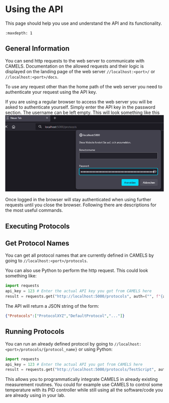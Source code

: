 # Using the API

This page should help you use and understand the API and its functionality.

```{toctree}
:maxdepth: 1
```

## General Information

You can send http requests to the web server to communicate with CAMELS. Documentation on the allowed requests and their logic is displayed on the landing page of the web server `//localhost:<port>/` or  `//localhost:<port>/docs`.

To use any request other than the home path of the web server you need to authenticate your request using the API key.

If you are using a regular browser to access the web server you will be asked to authenticate yourself. Simply enter the API key in the password section. The username can be left empty. This will look something like this
![Example image of the authentication pop up in the browser](images/image.png)

Once logged in the browser will stay authenticated when using further requests until you close the browser.
Following there are descriptions for the most useful commands.

## Executing Protocols


## Get Protocol Names

You can get all protocol names that are currently defined in CAMELS by going to `//localhost:<port>/protocols`. 

You can also use Python to perform the http request. This could look something like:

```python
import requests
api_key = 123 # Enter the actual API key you got from CAMELS here
result = requests.get("http://localhost:5000/protocols", auth=("", f"{api_key}"))
```

The API will return a JSON string of the form:

```JSON
{"Protocols":["ProtocolXYZ","DefaultProtocol","..."]}
```

## Running Protocols

You can run an already defined protocol by going to `//localhost:<port>/protocols/{protocol_name}` or using Python:

```python
import requests
api_key = 123 # Enter the actual API you got from CAMELS here
result = requests.get("http://localhost:5000/protocols/TestScript", auth=("", f"{api_key}"))
```

This allows you to programmatically integrate CAMELS in already existing measurement routines. You could for example use CAMELS to control some temperature with its PID controller while still using all the software/code you are already using in your lab.